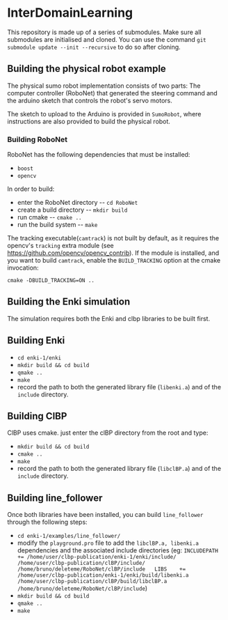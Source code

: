 # InterDomainLearning

This repository is made up of a series of submodules. Make sure all submodules are initialised and cloned.
You can use the command ``git submodule update --init --recursive`` to do so after cloning.

## Building the physical robot example
The physical sumo robot implementation consists of two parts: The computer controller (RoboNet) that generated the steering command  and the arduino sketch that controls the robot's servo motors.

The sketch to upload to the Arduino is provided in ``SumoRobot``, where instructions are also provided to build the physical robot.

### Building RoboNet
RoboNet has the following dependencies that must be installed:
- ``boost``
- ``opencv``

In order to build:
- enter the RoboNet directory -- ``cd RoboNet``
- create a build directory -- ``mkdir build``
- run cmake -- ``cmake ..``
- run the build system -- ``make``


The tracking executable(``camtrack``) is not built by default, as it requires the opencv's ``tracking`` extra module (see https://github.com/opencv/opencv_contrib).
If the module is installed, and you want to build ``camtrack``, enable the ``BUILD_TRACKING`` option at the cmake invocation:

``cmake -DBUILD_TRACKING=ON ..``


## Building the Enki simulation
The simulation requires both the Enki and clbp libraries to be built first.

## Building Enki
- ``cd enki-1/enki``
- ``mkdir build && cd build``
- ``qmake ..``
- ``make``
- record the path to both the generated library file (``libenki.a``) and of the ``include`` directory.

## Building ClBP
ClBP uses cmake. just enter the clBP directory from the root and type:
- ``mkdir build && cd build``
- ``cmake ..``
- ``make``
- record the path to both the generated library file (``libclBP.a``) and of the ``include`` directory.
## Building line_follower
Once both libraries have been installed, you can build ``line_follower`` through the following steps:
- ``cd enki-1/examples/line_follower/``
- modify the ``playground.pro`` file to add the ``libclBP.a, libenki.a`` dependencies and the associated include directories (eg:
``INCLUDEPATH += /home/user/clbp-publication/enki-1/enki/include/ /home/user/clbp-publication/clBP/include/    
/home/bruno/deleteme/RoboNet/clBP/include  
LIBS    += /home/user/clbp-publication/enki-1/enki/build/libenki.a /home/user/clbp-publication/clBP/build/libclBP.a  
/home/bruno/deleteme/RoboNet/clBP/include``)
- ``mkdir build && cd build``
- ``qmake ..``
- ``make``

